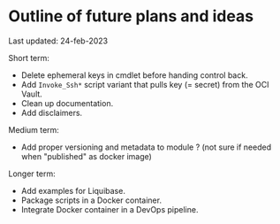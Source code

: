 # Outline of future plans and ideas

Last updated: 24-feb-2023

Short term:
* Delete ephemeral keys in cmdlet before handing control back.
* Add `Invoke_Ssh*` script variant that pulls key (= secret) from the OCI Vault.  
* Clean up documentation. 
* Add disclaimers. 

Medium term: 
* Add proper versioning and metadata to module ? (not sure if needed when "published" as docker image) 

Longer term: 
* Add examples for Liquibase. 
* Package scripts in a Docker container.
* Integrate Docker container in a DevOps pipeline. 
